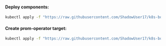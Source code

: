 #### Deploy components:
```bash
kubectl apply -f "https://raw.githubusercontent.com/ShadowUser17/k8s-bootstrap/master/trivy-operator/fluxcd-deploy.yml"
```

#### Create prom-operator target:
```bash
kubectl apply -f "https://raw.githubusercontent.com/ShadowUser17/k8s-bootstrap/master/trivy-operator/prom-operator-metrics.yml"
```
